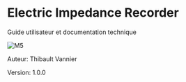 # Electric Impedance Recorder

Guide utilisateur et documentation technique

<img src="M5.png" alt="M5" position="center"/>
<procedure title="Informations">
    <p>Auteur: Thibault Vannier</p>
    <p>Version: 1.0.0</p>
</procedure>